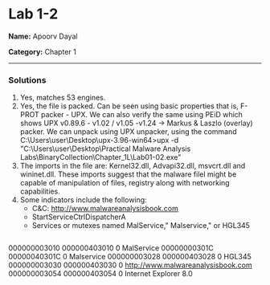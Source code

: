 # Lab 1-2

**Name:** Apoorv Dayal

**Category:** Chapter 1

----------------------------------------------------------------------

### Solutions

1. Yes, matches 53 engines.
2. Yes, the file is packed. Can be seen using basic properties that is, F-PROT packer - UPX. We can also verify the same using PEiD which shows 	UPX v0.89.6 - v1.02 / v1.05 -v1.24 -> Markus & Laszlo (overlay) packer. We can unpack using UPX unpacker, using the command C:\Users\user\Desktop\upx-3.96-win64>upx -d "C:\Users\user\Desktop\Practical Malware Analysis Labs\BinaryCollection\Chapter_1L\Lab01-02.exe"
3. The imports in the file are: Kernel32.dll, Advapi32.dll, msvcrt.dll and wininet.dll. These imports suggest that the malware filel might be capable of manipulation of files, registry along with networking capabilities. 
4. Some indicators include the following:
    - C&C: http://www.malwareanalysisbook.com
    - StartServiceCtrlDispatcherA
    - Services or mutexes named MalService," Malservice," or HGL345
    ```text
000000003010   000000403010      0   MalService
00000000301C   00000040301C      0   Malservice
000000003028   000000403028      0   HGL345
000000003030   000000403030      0   http://www.malwareanalysisbook.com
000000003054   000000403054      0   Internet Explorer 8.0
```